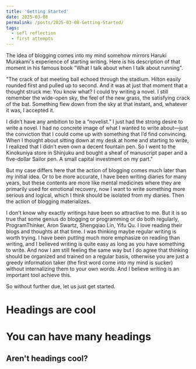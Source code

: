 ```yaml
---
title: 'Getting Started'
date: 2025-03-08
permalink: /posts/2025-03-08-Getting-Started/
tags:
  - sefl reflection
  - first attempts
---
```


The idea of blogging comes into my mind somehow mirrors Haruki Murakami's experience of starting writing. Here is his description of that moment in his famous book "What I talk about when I talk about running".

"The crack of bat meeting ball echoed through the stadium. Hilton easily rounded first and pulled up to second. And it was at just that moment that a thought struck me: You know what? I could try writing a novel. I still remember the wide-open sky, the feel of the new grass, the satisfying crack of the bat. Something flew down from the sky at that instant, and, whatever it was, I accepted it.

I didn’t have any ambition to be a “novelist.” I just had the strong desire to write a novel. I had no concrete image of what I wanted to write about—just the conviction that I could come up with something that I’d find convincing. When I thought about sitting down at my desk at home and starting to write, I realized that I didn’t even own a decent fountain pen. So I went to the Kinokuniya store in Shinjuku and bought a sheaf of manuscript paper and a five-dollar Sailor pen. A small capital investment on my part."

But my case differs here that the action of blogging comes much later than my initial idea. Or to be more accurate, I have been writing diaries for many years, but these contents are more like mental medicines where they are primarily used for emotional recovery, now I want to write something more serious and logical, which I think should be isolated from my diaries. Then the action of blogging materializes.

I don't know why exactly writings have been so attractive to me. But it is so true that some genius do blogging or programming or do both regularly, ProgramThinker, Aron Swartz, Shengqiao Lin, Yifu Qu. I love reading their blogs and thoughts at that time. I was thinking maybe regular writing is worth trying. I have been putting much more emphasize on reading than writing, and I believed writing is quite easy as long as you have something to write. And now I am still feeling the same way but I do agree that thinking should be organized and trained on a regular basis, otherwise you are just a greedy information taker (the first word come into my mind is sucker) without internalizing them to your own words. And I believe writing is an important tool achieve this.

So without further due, let us just get started.

Headings are cool
======

You can have many headings
======

Aren't headings cool?
------

